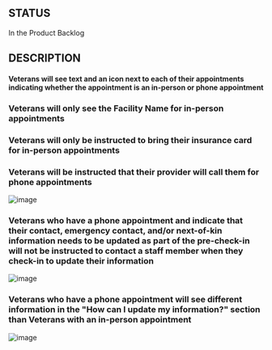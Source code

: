 ## STATUS
In the Product Backlog

## DESCRIPTION

#### Veterans will see text and an icon next to each of their appointments indicating whether the appointment is an in-person or phone appointment
### Veterans will only see the Facility Name for in-person appointments
### Veterans will only be instructed to bring their insurance card for in-person appointments
### Veterans will be instructed that their provider will call them for phone appointments

![image](https://user-images.githubusercontent.com/86678742/167910417-4663314b-bf59-4e5b-8534-319a3722f1dd.png)

### Veterans who have a phone appointment and indicate that their contact, emergency contact, and/or next-of-kin information needs to be updated as part of the pre-check-in will not be instructed to contact a staff member when they check-in to update their information

![image](https://user-images.githubusercontent.com/86678742/167912796-e0ae630b-e36a-482c-b5d7-5ee0942a9781.png)

### Veterans who have a phone appointment will see different information in the "How can I update my information?" section than Veterans with an in-person appointment

![image](https://user-images.githubusercontent.com/86678742/167910138-5ff5a602-3535-45c3-98e4-a70ac2237a26.png)







